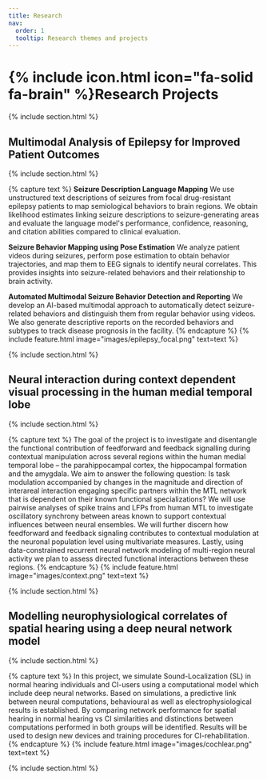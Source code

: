 ```yaml
---
title: Research
nav:
  order: 1
  tooltip: Research themes and projects
---
```


# {% include icon.html icon="fa-solid fa-brain" %}Research Projects
{% include section.html %}
## Multimodal Analysis of Epilepsy for Improved Patient Outcomes
{% include section.html %}

{% capture text %}
__Seizure Description Language Mapping__
We use unstructured text descriptions of seizures from focal drug-resistant epilepsy patients to map semiological behaviors to brain regions. We obtain likelihood estimates linking seizure descriptions to seizure-generating areas and evaluate the language model's performance, confidence, reasoning, and citation abilities compared to clinical evaluation.

__Seizure Behavior Mapping using Pose Estimation__
We analyze patient videos during seizures, perform pose estimation to obtain behavior trajectories, and map them to EEG signals to identify neural correlates. This provides insights into seizure-related behaviors and their relationship to brain activity.

__Automated Multimodal Seizure Behavior Detection and Reporting__
We develop an AI-based multimodal approach to automatically detect seizure-related behaviors and distinguish them from regular behavior using videos. We also generate descriptive reports on the recorded behaviors and subtypes to track disease prognosis in the facility.
{% endcapture %}
{% include feature.html image="images/epilepsy_focal.png"  text=text %}

{% include section.html %}

## Neural interaction during context dependent visual processing in the human medial temporal lobe 
{% include section.html %}

{% capture text %}
The goal of the project is to investigate and disentangle the functional contribution of feedforward and feedback signalling during contextual manipulation across several regions within the human medial temporal lobe – the parahippocampal cortex, the hippocampal formation and the amygdala. We aim to answer the following question: Is task modulation accompanied by changes in the magnitude and direction of interareal interaction engaging specific partners within the MTL network that is dependent on their known functional specializations? We will use pairwise analyses of spike trains and LFPs from human MTL to investigate oscillatory synchrony between areas known to support contextual influences between neural ensembles. We will further discern how feedforward and feedback signaling contributes to contextual modulation at the neuronal population level using multivariate measures. Lastly, using data-constrained recurrent neural network modeling of multi-region neural activity we plan to assess directed functional interactions between these regions. 
{% endcapture %}
{% include feature.html image="images/context.png"   text=text %}


{% include section.html %}

## Modelling neurophysiological correlates of spatial hearing using a deep neural network model
{% include section.html %}

{% capture text %}
In this project, we simulate Sound-Localization (SL) in normal hearing individuals and CI-users using a computational model which include deep neural networks.
Based on simulations, a predictive link between neural computations, behavioural as well as electrophysiological results is established. By comparing network performance for spatial hearing in normal hearing vs CI similarities and distinctions between computations performed in both groups will be identified. Results will be used to design new devices and training procedures for CI-rehabilitation.
{% endcapture %}
{% include feature.html image="images/cochlear.png"   text=text %}


{% include section.html %}

